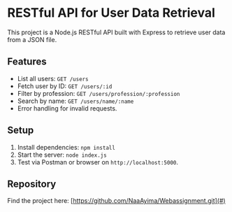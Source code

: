 
# RESTful API for User Data Retrieval

This project is a Node.js RESTful API built with Express to retrieve user data from a JSON file.

## Features

- List all users: `GET /users`
- Fetch user by ID: `GET /users/:id`
- Filter by profession: `GET /users/profession/:profession`
- Search by name: `GET /users/name/:name`
- Error handling for invalid requests.

## Setup

1. Install dependencies: `npm install`
2. Start the server: `node index.js`
3. Test via Postman or browser on `http://localhost:5000`.

## Repository

Find the project here: [https://github.com/NaaAyima/Webassignment.git](#)
